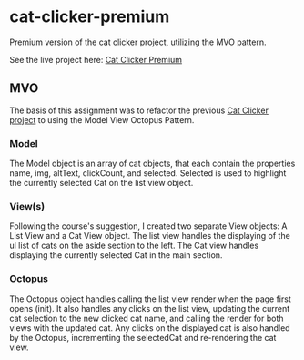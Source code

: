 # cat-clicker-premium
Premium version of the cat clicker project, utilizing the MVO pattern.

See the live project here: [Cat Clicker Premium](https://clockwerkz.github.io/cat-clicker-premium/)


## MVO
The basis of this assignment was to refactor the previous [Cat Clicker project](https://github.com/clockwerkz/cat-clicker) to using the Model View Octopus Pattern. 

### Model
The Model object is an array of cat objects, that each contain the properties name, img, altText, clickCount, and selected. Selected is used to highlight the currently selected Cat on the list view object.

### View(s)
Following the course's suggestion, I created two separate View objects: A List View and a Cat View object. The list view handles the displaying of the ul list of cats on the aside section to the left. The Cat view handles displaying the currently selected Cat in the main section.

### Octopus
The Octopus object handles calling the list view render when the page first opens (init). It also handles any clicks on the list view, updating the current cat selection to the new clicked cat name, and calling the render for both views with the updated cat. Any clicks on the displayed cat is also handled by the Octopus, incrementing the selectedCat and re-rendering the cat view.